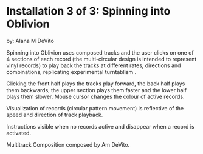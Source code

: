 # Installation 3 of 3: Spinning into Oblivion

by: Alana M DeVito

Spinning into Oblivion uses composed tracks and the user clicks on one of 4 sections of each record (the multi-circular design is intended to represent vinyl records) to play back the tracks at different rates, directions and combinations, replicating experimental turntablism .

Clicking the front half plays the tracks play forward, the back half plays them backwards, the upper section plays them faster and the lower half plays them slower. Mouse cursor changes the colour of active records.

Visualization of records (circular pattern movement) is reflective of the speed and direction of track playback.

Instructions visible when no records active and disappear when a record is activated.

Multitrack Composition composed by Am DeVito.
